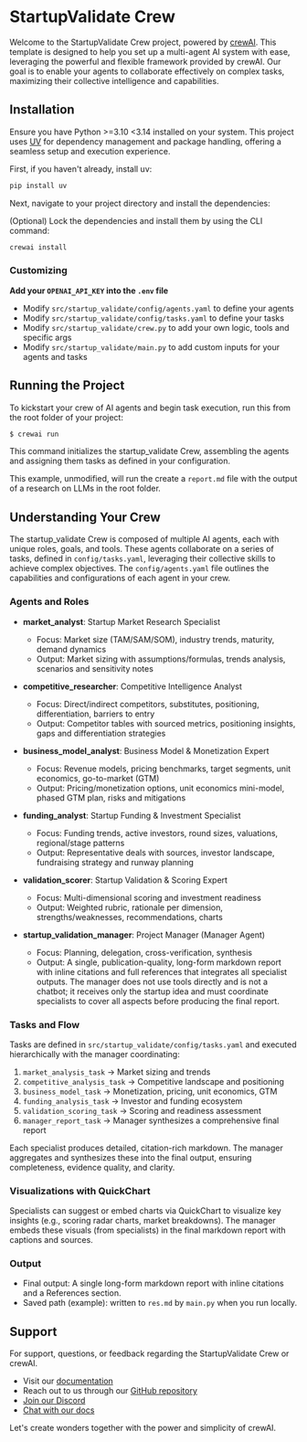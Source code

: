 # StartupValidate Crew

Welcome to the StartupValidate Crew project, powered by [crewAI](https://crewai.com). This template is designed to help you set up a multi-agent AI system with ease, leveraging the powerful and flexible framework provided by crewAI. Our goal is to enable your agents to collaborate effectively on complex tasks, maximizing their collective intelligence and capabilities.

## Installation

Ensure you have Python >=3.10 <3.14 installed on your system. This project uses [UV](https://docs.astral.sh/uv/) for dependency management and package handling, offering a seamless setup and execution experience.

First, if you haven't already, install uv:

```bash
pip install uv
```

Next, navigate to your project directory and install the dependencies:

(Optional) Lock the dependencies and install them by using the CLI command:
```bash
crewai install
```
### Customizing

**Add your `OPENAI_API_KEY` into the `.env` file**

- Modify `src/startup_validate/config/agents.yaml` to define your agents
- Modify `src/startup_validate/config/tasks.yaml` to define your tasks
- Modify `src/startup_validate/crew.py` to add your own logic, tools and specific args
- Modify `src/startup_validate/main.py` to add custom inputs for your agents and tasks

## Running the Project

To kickstart your crew of AI agents and begin task execution, run this from the root folder of your project:

```bash
$ crewai run
```

This command initializes the startup_validate Crew, assembling the agents and assigning them tasks as defined in your configuration.

This example, unmodified, will run the create a `report.md` file with the output of a research on LLMs in the root folder.

## Understanding Your Crew

The startup_validate Crew is composed of multiple AI agents, each with unique roles, goals, and tools. These agents collaborate on a series of tasks, defined in `config/tasks.yaml`, leveraging their collective skills to achieve complex objectives. The `config/agents.yaml` file outlines the capabilities and configurations of each agent in your crew.

### Agents and Roles

- **market_analyst**: Startup Market Research Specialist
  - Focus: Market size (TAM/SAM/SOM), industry trends, maturity, demand dynamics
  - Output: Market sizing with assumptions/formulas, trends analysis, scenarios and sensitivity notes

- **competitive_researcher**: Competitive Intelligence Analyst
  - Focus: Direct/indirect competitors, substitutes, positioning, differentiation, barriers to entry
  - Output: Competitor tables with sourced metrics, positioning insights, gaps and differentiation strategies

- **business_model_analyst**: Business Model & Monetization Expert
  - Focus: Revenue models, pricing benchmarks, target segments, unit economics, go-to-market (GTM)
  - Output: Pricing/monetization options, unit economics mini-model, phased GTM plan, risks and mitigations

- **funding_analyst**: Startup Funding & Investment Specialist
  - Focus: Funding trends, active investors, round sizes, valuations, regional/stage patterns
  - Output: Representative deals with sources, investor landscape, fundraising strategy and runway planning

- **validation_scorer**: Startup Validation & Scoring Expert
  - Focus: Multi-dimensional scoring and investment readiness
  - Output: Weighted rubric, rationale per dimension, strengths/weaknesses, recommendations, charts

- **startup_validation_manager**: Project Manager (Manager Agent)
  - Focus: Planning, delegation, cross-verification, synthesis
  - Output: A single, publication-quality, long-form markdown report with inline citations and full references that integrates all specialist outputs. The manager does not use tools directly and is not a chatbot; it receives only the startup idea and must coordinate specialists to cover all aspects before producing the final report.

### Tasks and Flow

Tasks are defined in `src/startup_validate/config/tasks.yaml` and executed hierarchically with the manager coordinating:

1. `market_analysis_task` → Market sizing and trends
2. `competitive_analysis_task` → Competitive landscape and positioning
3. `business_model_task` → Monetization, pricing, unit economics, GTM
4. `funding_analysis_task` → Investor and funding ecosystem
5. `validation_scoring_task` → Scoring and readiness assessment
6. `manager_report_task` → Manager synthesizes a comprehensive final report

Each specialist produces detailed, citation-rich markdown. The manager aggregates and synthesizes these into the final output, ensuring completeness, evidence quality, and clarity.

### Visualizations with QuickChart

Specialists can suggest or embed charts via QuickChart to visualize key insights (e.g., scoring radar charts, market breakdowns). The manager embeds these visuals (from specialists) in the final markdown report with captions and sources.

### Output

- Final output: A single long-form markdown report with inline citations and a References section.
- Saved path (example): written to `res.md` by `main.py` when you run locally.

## Support

For support, questions, or feedback regarding the StartupValidate Crew or crewAI.
- Visit our [documentation](https://docs.crewai.com)
- Reach out to us through our [GitHub repository](https://github.com/joaomdmoura/crewai)
- [Join our Discord](https://discord.com/invite/X4JWnZnxPb)
- [Chat with our docs](https://chatg.pt/DWjSBZn)

Let's create wonders together with the power and simplicity of crewAI.
